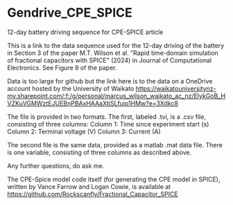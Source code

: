 # Gendrive_CPE_SPICE
12-day battery driving sequence for CPE-SPICE article

This is a link to the  data sequence used for the 12-day driving of the battery in Section 3 of
the paper M.T. Wilson et al. "Rapid time-domain simulation of fractional capacitors with
SPICE" (2024) in Journal of Computational Electronics.  See Figure 9 of the paper.

Data is too large for github but the link here is to the data on a OneDrive account hosted by 
the University of Waikato
https://waikatouniversitynz-my.sharepoint.com/:f:/g/personal/marcus_wilson_waikato_ac_nz/ElykGoB_HVZKuVGMWztEJUEBnPBAxHAAaXtiSLfuip1HMw?e=3Xdkc8


The file is provided in two formats. The first, labeled .tvi,  is a .csv file, consisting of three columns:
Column 1: Time since experiment start (s)
Column 2: Terminal voltage (V)
Column 3: Current (A)

The second file is the same data, provided as a matlab .mat data file. There is one variable, consisting of three 
columns as described above. 

Any further questions, do ask me. 

The CPE-Spice model code itself (for generating the CPE model in SPICE),
written by Vance Farrow and Logan Cowie, is available at https://github.com/Rockscanfly/Fractional_Capacitor_SPICE 

